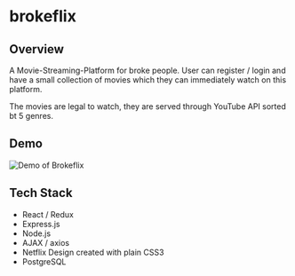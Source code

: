 # brokeflix

## Overview

A Movie-Streaming-Platform for broke people. User can register / login and have a small collection of movies which they can immediately watch on this platform.

The movies are legal to watch, they are served through YouTube API sorted bt 5 genres.

## Demo

![Demo of Brokeflix](https://user-images.githubusercontent.com/39802330/57573665-65b09d80-742b-11e9-836b-8bfb37d1875e.gif)


## Tech Stack

-   React / Redux
-   Express.js
-   Node.js
-   AJAX / axios
-   Netflix Design created with plain CSS3
-   PostgreSQL
